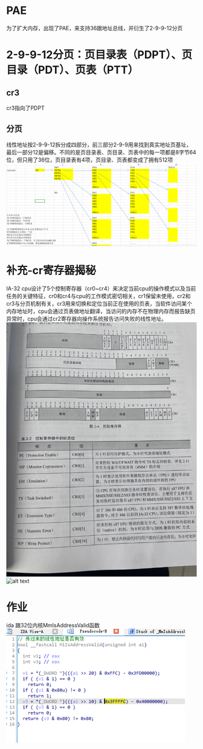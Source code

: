 # PAE
为了扩大内存，出现了PAE，来支持36跟地址总线，并衍生了2-9-9-12分页

# 2-9-9-12分页：页目录表（PDPT）、页目录（PDT）、页表（PTT）
## cr3 
cr3指向了PDPT
## 分页
线性地址按2-9-9-12拆分成四部分，前三部分2-9-9用来找到真实地址页基址，最后一部分12是偏移。不同的是页目录表、页目录、页表中的每一项都是8字节64位，但只用了36位，页目录表有4项，页目录、页表都变成了拥有512项
![alt text](image.png)

# 补充-cr寄存器揭秘
IA-32 cpu设计了5个控制寄存器（cr0~cr4）来决定当前cpu的操作模式以及当前任务的关键特征，cr0和cr4与cpu的工作模式密切相关，cr1保留未使用，cr2和cr3与分页机制有关，cr3用来切换和定位当前正在使用的页表，当软件访问某个内存地址时，cpu会通过页表做地址翻译，当访问的内存不在物理内存而报告缺页异常时，cpu会通过cr2寄存器向操作系统报告访问失败的线性地址。 
![alt text](IMG_6434.JPG)
![alt text](IMG_6435.JPG)

# 作业
ida 跟32位内核MmIsAddressValid函数
![alt text](image-1.png)
